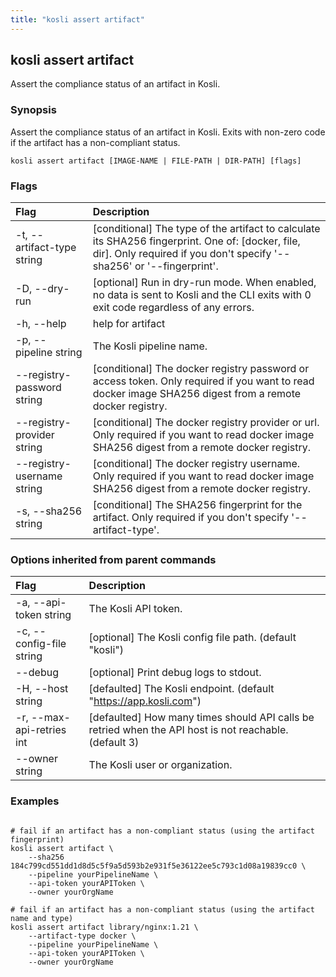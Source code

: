 ```yaml
---
title: "kosli assert artifact"
---
```


## kosli assert artifact

Assert the compliance status of an artifact in Kosli.

### Synopsis

Assert the compliance status of an artifact in Kosli.
Exits with non-zero code if the artifact has a non-compliant status.

```shell
kosli assert artifact [IMAGE-NAME | FILE-PATH | DIR-PATH] [flags]
```

### Flags
| Flag | Description |
| :--- | :--- |
|    -t, --artifact-type string  |  [conditional] The type of the artifact to calculate its SHA256 fingerprint. One of: [docker, file, dir]. Only required if you don't specify '--sha256' or '--fingerprint'.  |
|    -D, --dry-run  |  [optional] Run in dry-run mode. When enabled, no data is sent to Kosli and the CLI exits with 0 exit code regardless of any errors.  |
|    -h, --help  |  help for artifact  |
|    -p, --pipeline string  |  The Kosli pipeline name.  |
|        --registry-password string  |  [conditional] The docker registry password or access token. Only required if you want to read docker image SHA256 digest from a remote docker registry.  |
|        --registry-provider string  |  [conditional] The docker registry provider or url. Only required if you want to read docker image SHA256 digest from a remote docker registry.  |
|        --registry-username string  |  [conditional] The docker registry username. Only required if you want to read docker image SHA256 digest from a remote docker registry.  |
|    -s, --sha256 string  |  [conditional] The SHA256 fingerprint for the artifact. Only required if you don't specify '--artifact-type'.  |


### Options inherited from parent commands
| Flag | Description |
| :--- | :--- |
|    -a, --api-token string  |  The Kosli API token.  |
|    -c, --config-file string  |  [optional] The Kosli config file path. (default "kosli")  |
|        --debug  |  [optional] Print debug logs to stdout.  |
|    -H, --host string  |  [defaulted] The Kosli endpoint. (default "https://app.kosli.com")  |
|    -r, --max-api-retries int  |  [defaulted] How many times should API calls be retried when the API host is not reachable. (default 3)  |
|        --owner string  |  The Kosli user or organization.  |


### Examples

```shell

# fail if an artifact has a non-compliant status (using the artifact fingerprint)
kosli assert artifact \
	--sha256 184c799cd551dd1d8d5c5f9a5d593b2e931f5e36122ee5c793c1d08a19839cc0 \
	--pipeline yourPipelineName \
	--api-token yourAPIToken \
	--owner yourOrgName 

# fail if an artifact has a non-compliant status (using the artifact name and type)
kosli assert artifact library/nginx:1.21 \
	--artifact-type docker \
	--pipeline yourPipelineName \
	--api-token yourAPIToken \
	--owner yourOrgName 

```

